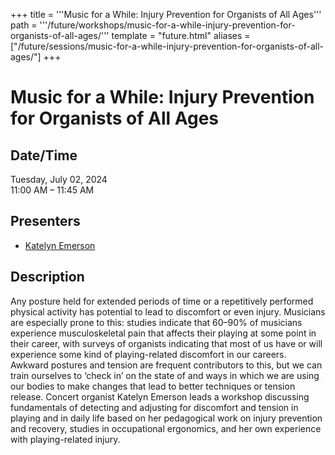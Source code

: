 +++
title = '''Music for a While: Injury Prevention for Organists of All Ages'''
path = '''/future/workshops/music-for-a-while-injury-prevention-for-organists-of-all-ages/'''
template = "future.html"
aliases = ["/future/sessions/music-for-a-while-injury-prevention-for-organists-of-all-ages/"]
+++

<h1>Music for a While: Injury Prevention for Organists of All Ages</h1>

<h2>Date/Time</h2>
<p>Tuesday, July 02, 2024<br>
11:00 AM – 11:45 AM</p>
<h2>Presenters</h2>
<ul>
<li><a href="/future/presenters/katelyn-emerson/">Katelyn Emerson</a></li>
</ul>
<h2>Description</h2>

Any posture held for extended periods of time or a repetitively performed physical activity has potential to lead to discomfort or even injury. Musicians are especially prone to this: studies indicate that 60–90% of musicians experience musculoskeletal pain that affects their playing at some point in their career, with surveys of organists indicating that most of us have or will experience some kind of playing-related discomfort in our careers. Awkward postures and tension are frequent contributors to this, but we can train ourselves to ‘check in’ on the state of and ways in which we are using our bodies to make changes that lead to better techniques or tension release. Concert organist Katelyn Emerson leads a workshop discussing fundamentals of detecting and adjusting for discomfort and tension in playing and in daily life based on her pedagogical work on injury prevention and recovery, studies in occupational ergonomics, and her own experience with playing-related injury.


